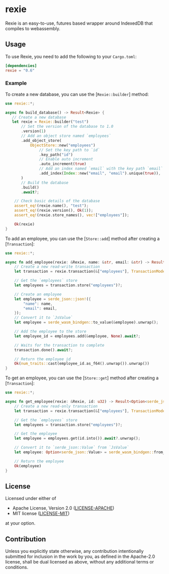 # rexie

Rexie is an easy-to-use, futures based wrapper around IndexedDB that compiles to webassembly.

## Usage

To use Rexie, you need to add the following to your `Cargo.toml`:

```toml
[dependencies]
rexie = "0.6"
```

### Example

To create a new database, you can use the [`Rexie::builder`] method:

```rust
use rexie::*;

async fn build_database() -> Result<Rexie> {
   // Create a new database
   let rexie = Rexie::builder("test")
       // Set the version of the database to 1.0
       .version(1)
       // Add an object store named `employees`
       .add_object_store(
           ObjectStore::new("employees")
               // Set the key path to `id`
               .key_path("id")
               // Enable auto increment
               .auto_increment(true)
               // Add an index named `email` with the key path `email` with unique enabled
               .add_index(Index::new("email", "email").unique(true)),
       )
       // Build the database
       .build()
       .await?;

    // Check basic details of the database
    assert_eq!(rexie.name(), "test");
    assert_eq!(rexie.version(), Ok(1));
    assert_eq!(rexie.store_names(), vec!["employees"]);

    Ok(rexie)
}
```

To add an employee, you can use the [`Store::add`] method after creating a [`Transaction`]:

```rust
use rexie::*;

async fn add_employee(rexie: &Rexie, name: &str, email: &str) -> Result<u32> {
    // Create a new read-write transaction
    let transaction = rexie.transaction(&["employees"], TransactionMode::ReadWrite)?;

    // Get the `employees` store
    let employees = transaction.store("employees")?;

    // Create an employee
    let employee = serde_json::json!({
        "name": name,
        "email": email,
    });
    // Convert it to `JsValue`
    let employee = serde_wasm_bindgen::to_value(&employee).unwrap();

    // Add the employee to the store
    let employee_id = employees.add(&employee, None).await?;

    // Waits for the transaction to complete
    transaction.done().await?;

    // Return the employee id
    Ok(num_traits::cast(employee_id.as_f64().unwrap()).unwrap())
}
```

To get an employee, you can use the [`Store::get`] method after creating a [`Transaction`]:

```rust
use rexie::*;

async fn get_employee(rexie: &Rexie, id: u32) -> Result<Option<serde_json::Value>> {
    // Create a new read-only transaction
    let transaction = rexie.transaction(&["employees"], TransactionMode::ReadOnly)?;

    // Get the `employees` store
    let employees = transaction.store("employees")?;

    // Get the employee
    let employee = employees.get(id.into()).await?.unwrap();

    // Convert it to `serde_json::Value` from `JsValue`
    let employee: Option<serde_json::Value> = serde_wasm_bindgen::from_value(employee).unwrap();

    // Return the employee
    Ok(employee)
}
```

## License

Licensed under either of

- Apache License, Version 2.0 ([LICENSE-APACHE](LICENSE-APACHE))
- MIT license ([LICENSE-MIT](LICENSE-MIT))

at your option.

## Contribution

Unless you explicitly state otherwise, any contribution intentionally submitted for inclusion in the work by you, as
defined in the Apache-2.0 license, shall be dual licensed as above, without any additional terms or conditions.

